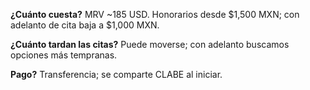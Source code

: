 **¿Cuánto cuesta?**
MRV ~185 USD. Honorarios desde $1,500 MXN; con adelanto de cita baja a $1,000 MXN.

**¿Cuánto tardan las citas?**
Puede moverse; con adelanto buscamos opciones más tempranas.

**Pago?**
Transferencia; se comparte CLABE al iniciar.
